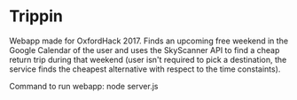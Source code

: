 # Trippin
Webapp made for OxfordHack 2017. Finds an upcoming free weekend in the Google Calendar of the user and uses the SkyScanner API to find a cheap return trip during that weekend (user isn't required to pick a destination, the service finds the cheapest alternative with respect to the time constaints).

Command to run webapp: node server.js
